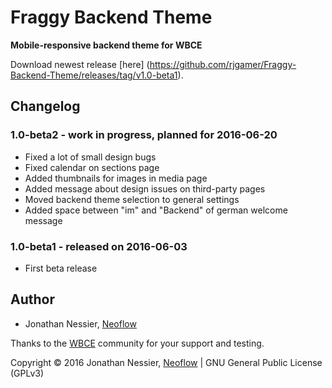 # Fraggy Backend Theme
**Mobile-responsive backend theme for WBCE**

Download newest release [here] (https://github.com/rjgamer/Fraggy-Backend-Theme/releases/tag/v1.0-beta1).

## Changelog

### 1.0-beta2 - work in progress, planned for 2016-06-20

 * Fixed a lot of small design bugs
 * Fixed calendar on sections page
 * Added thumbnails for images in media page
 * Added message about design issues on third-party pages 
 * Moved backend theme selection to general settings
 * Added space between "im" and "Backend" of german welcome message

### 1.0-beta1 - released on 2016-06-03

 * First beta release


## Author

* Jonathan Nessier, [Neoflow](https://www.neoflow.ch)

Thanks to the [WBCE](http://wbce.org) community for your support and testing.

Copyright © 2016 Jonathan Nessier, [Neoflow](https://www.neoflow.ch) | GNU General Public License (GPLv3)
